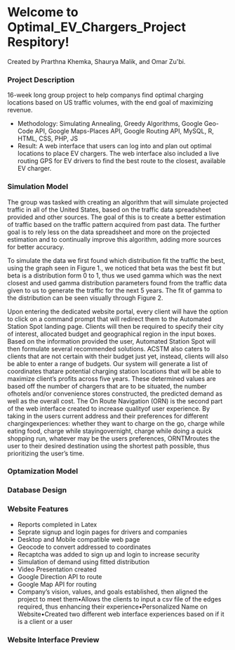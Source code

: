 # Welcome to Optimal_EV_Chargers_Project Respitory!
Created by Prarthna Khemka, Shaurya Malik, and Omar Zu'bi.

### Project Description
16-week long group project to help companys find optimal charging locations based on US traffic volumes, with the end goal of maximizing revenue.

* Methodology: Simulating Annealing, Greedy Algorithms, Google Geo-Code API, Google Maps-Places API, Google Routing API, MySQL, R, HTML, CSS, PHP, JS
* Result: A web interface that users can log into and plan out optimal locations to place EV chargers. The web interface also included a live routing GPS for EV drivers to find the best route to the closest, available EV charger.

### Simulation Model
The group was tasked with creating an algorithm that will simulate projected traffic in all of the United
States, based on the traffic data spreadsheet provided and other sources. The goal of this is to create a
better estimation of traffic based on the traffic pattern acquired from past data. The further goal is to
rely less on the data spreadsheet and more on the projected estimation and to continually improve this
algorithm, adding more sources for better accuracy.

To simulate the data we first found which distribution fit the traffic the best, using the graph seen in
Figure 1., we noticed that beta was the best fit but beta is a distribution form 0 to 1, thus we used
gamma which was the next closest and used gamma distribution parameters found from the traffic data
given to us to generate the traffic for the next 5 years. The fit of gamma to the distribution can be seen
visually through Figure 2.

Upon entering the dedicated website portal, every client will have the option to click on a command prompt that will redirect them to the Automated Station Spot landing page. Clients will then be required to specify their city of interest, allocated budget and geographical region in the input boxes. Based on the information provided the user, Automated Station Spot will then formulate several recommended solutions. ACSTM also caters to clients that are not certain with their budget just yet, instead, clients will also be able to enter a range of budgets. Our system will generate a list of coordinates thatare potential charging station locations that will be able to maximize client’s profits across five years. These determined values are based off the number of chargers that are to be situated, the number ofhotels and/or convenience stores constructed, the predicted demand as well as the overall cost. The On Route Navigation (ORN) is the second part of the web interface created to increase qualityof user experience. By taking in the users current address and their preferences for different chargingexperiences: whether they want to charge on the go, charge while eating food, charge while stayingovernight, charge while doing a quick shopping run, whatever may be the users preferences, ORNTMroutes the user to their desired destination using the shortest path possible, thus prioritizing the user’s time.

### Optamization Model

### Database Design 

### Website Features
* Reports completed in Latex
* Seprate signup and login pages for drivers and companies
* Desktop and Mobile compatible web page
* Geocode to convert addressed to coordinates
* Recaptcha was added to sign up and login to increase security
* Simulation of demand using fitted distribution
* Video Presentation created
* Google Direction API to route
* Google Map API for routing
* Company’s vision, values, and goals established, then aligned the project to meet them•Allows the clients to input a csv file of the edges required, thus enhancing their experience•Personalized Name on Website•Created two different web interface experiences based on if it is a client or a user

### Website Interface Preview

